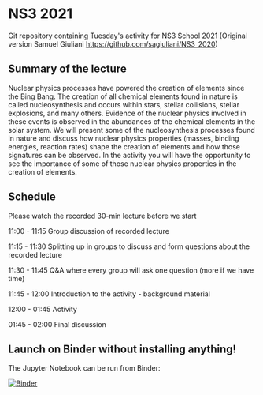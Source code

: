 # NS3 2021

Git repository containing Tuesday's activity for NS3 School 2021
(Original version Samuel Giuliani https://github.com/sagiuliani/NS3_2020)


## Summary of the lecture

Nuclear physics processes have powered the creation of elements since the Bing
Bang. The creation of all chemical elements found in nature is called
nucleosynthesis and occurs within stars, stellar collisions, stellar explosions,
and many others.  Evidence of the nuclear physics involved in these events is
observed in the abundances of the chemical elements in the solar system. We will
present some of the nucleosynthesis processes found in nature and discuss how
nuclear physics properties (masses, binding energies, reaction rates) shape the
creation of elements and how those signatures can be observed. In the activity
you will have the opportunity to see the importance of some of those nuclear
physics properties in the creation of elements.


## Schedule 

Please watch the recorded 30-min lecture before we start

11:00 - 11:15 Group discussion of recorded lecture

11:15 - 11:30 Splitting up in groups to discuss and form questions about the recorded lecture

11:30 - 11:45 Q&A where every group will ask one question (more if we have time)

11:45 - 12:00 Introduction to the activity - background material

12:00 - 01:45 Activity

01:45 - 02:00 Final discussion 


## Launch on Binder without installing anything!

The Jupyter Notebook can be run from Binder:

[![Binder](https://mybinder.org/badge_logo.svg)](https://mybinder.org/v2/gh/Fernando-Montes/NS3_2021/HEAD?filepath=notebook%2Fmasses.ipynb)
